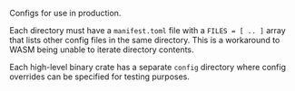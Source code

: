 Configs for use in production.

Each directory must have a `manifest.toml` file with a `FILES = [ .. ]` array that lists other config files in the same directory. This is a workaround to WASM being unable to iterate directory contents.

Each high-level binary crate has a separate `config` directory where config overrides can be specified for testing purposes.
